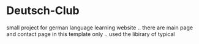 # Deutsch-Club
small project for german language learning website .. there are main page and contact page in this template only .. used the libirary of typical
